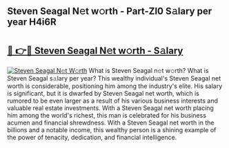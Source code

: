 ## Steven Seagal N𝚎t w𝚘rth - Part-ZI0 S𝚊lary per year H4i6R

# <h2><a href="http://gc05gl.nevu.top/?p=Steven+Seagal">🔗 👉🔴 Steven Seagal N𝚎t w𝚘rth - S𝚊lary</a></h2>

[![Steven Seagal N𝚎t W𝚘rth](https://i.imgur.com/Oavwk0R.jpeg)](http://gc05gl.nevu.top/?p=Steven+Seagal)
What is Steven Seagal n𝚎t w𝚘rth? What is Steven Seagal s𝚊lary per year?
This wealthy individual's Steven Seagal net worth is considerable, positioning him among the industry's elite. His salary is significant, but it is dwarfed by Steven Seagal net worth, which is rumored to be even larger as a result of his various business interests and valuable real estate investments. With a Steven Seagal net worth placing him among the world's richest, this man is celebrated for his business acumen and financial shrewdness. With a Steven Seagal net worth in the billions and a notable income, this wealthy person is a shining example of the power of tenacity, dedication, and financial intelligence.
